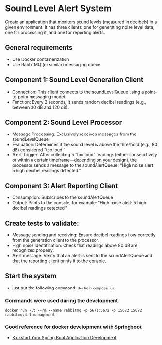 # Sound Level Alert System

Create an application that monitors sound levels (measured in decibels) in a given environment. It has three clients: one for generating noise level data, one for processing it, and one for reporting alerts.

## General requirements
- Use Docker containerization
- Use RabbitMQ (or similar) messaging queue


## Component 1: Sound Level Generation Client
- Connection: This client connects to the soundLevelQueue using a point-to-point messaging model.
- Function: Every 2 seconds, it sends random decibel readings (e.g., between 30 dB and 120 dB).

## Component 2: Sound Level Processor
- Message Processing: Exclusively receives messages from the soundLevelQueue
- Evaluation: Determines if the sound level is above the threshold (e.g., 80 dB) considered “too loud.”
- Alert Trigger: After collecting 5 “too loud” readings (either consecutively or within a certain timeframe—depending on your design), the processor sends a message to the soundAlertQueue: “High noise alert: 5 high decibel readings detected.”

## Component 3: Alert Reporting Client
- Consumption: Subscribes to the soundAlertQueue
- Output: Prints to the console, for example: “High noise alert: 5 high decibel readings detected.”

## Create tests to validate:
- Message sending and receiving: Ensure decibel readings flow correctly from the generation client to the processor.
- High noise identification: Check that readings above 80 dB are recognized properly.
- Alert message: Verify that an alert is sent to the soundAlertQueue and that the reporting client prints it to the console.

## Start the system
- just put the following command: `docker-compose up`

### Commands were used during the development
`docker run -it --rm --name rabbitmq -p 5672:5672 -p 15672:15672 rabbitmq:4.1-management`

### Good reference for docker development with Springboot
- [Kickstart Your Spring Boot Application Development](https://www.docker.com/blog/kickstart-your-spring-boot-application-development/)


